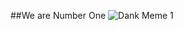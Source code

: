 ##We are Number One
![Dank Meme 1](http://i1.kym-cdn.com/entries/icons/original/000/021/353/artworks-000182392153-ll7gni-original.jpg)
